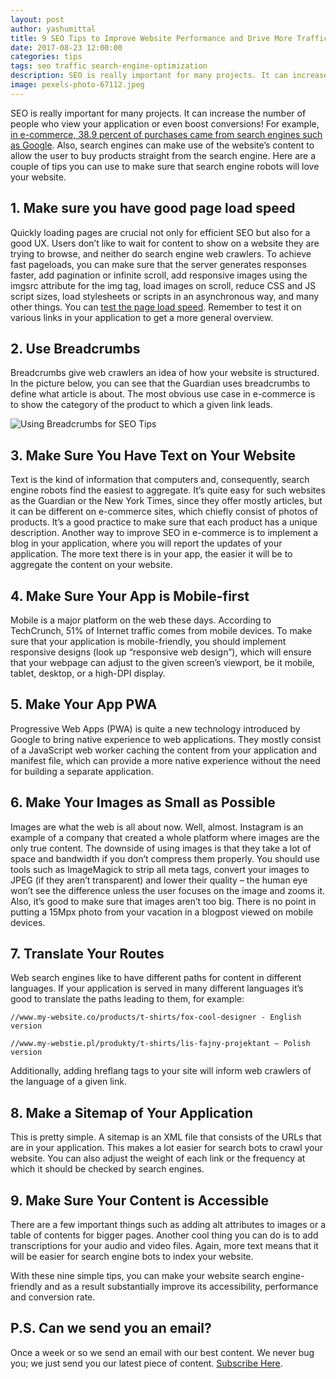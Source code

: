 ```yaml
---
layout: post
author: yashumittal
title: 9 SEO Tips to Improve Website Performance and Drive More Traffic
date: 2017-08-23 12:00:00
categories: tips
tags: seo traffic search-engine-optimization
description: SEO is really important for many projects. It can increase the number of people who view your application or even boost conversions allowing the user to buy products straight from the search engine.
image: pexels-photo-67112.jpeg
---
```


SEO is really important for many projects. It can increase the number of people who view your application or even boost conversions! For example, [in e-commerce, 38.9 percent of purchases came from search engines such as Google](//www.businessinsider.com/most-online-shoppers-are-using-search-engines-before-they-buy-2016-4?IR=T). Also, search engines can make use of the website’s content to allow the user to buy products straight from the search engine. Here are a couple of tips you can use to make sure that search engine robots will love your website.

## 1. Make sure you have good page load speed

Quickly loading pages are crucial not only for efficient SEO but also for a good UX. Users don’t like to wait for content to show on a website they are trying to browse, and neither do search engine web crawlers. To achieve fast pageloads, you can make sure that the server generates responses faster, add pagination or infinite scroll, add responsive images using the imgsrc attribute for the img tag, load images on scroll, reduce CSS and JS script sizes, load stylesheets or scripts in an asynchronous way, and many other things. You can [test the page load speed](//developers.google.com/speed/pagespeed/insights/). Remember to test it on various links in your application to get a more general overview.

## 2. Use Breadcrumbs

Breadcrumbs give web crawlers an idea of how your website is structured. In the picture below, you can see that the Guardian uses breadcrumbs to define what article is about. The most obvious use case in e-commerce is to show the category of the product to which a given link leads.

![Using Breadcrumbs for SEO Tips](//blog.codecarrot.net/images/seotips.png)

## 3. Make Sure You Have Text on Your Website

Text is the kind of information that computers and, consequently, search engine robots find the easiest to aggregate. It’s quite easy for such websites as the Guardian or the New York Times, since they offer mostly articles, but it can be different on e-commerce sites, which chiefly consist of photos of products. It’s a good practice to make sure that each product has a unique description. Another way to improve SEO in e-commerce is to implement a blog in your application, where you will report the updates of your application. The more text there is in your app, the easier it will be to aggregate the content on your website.

## 4. Make Sure Your App is Mobile-first

Mobile is a major platform on the web these days. According to TechCrunch, 51% of Internet traffic comes from mobile devices. To make sure that your application is mobile-friendly, you should implement responsive designs (look up “responsive web design”), which will ensure that your webpage can adjust to the given screen’s viewport, be it mobile, tablet, desktop, or a high-DPI display.

## 5. Make Your App PWA

Progressive Web Apps (PWA) is quite a new technology introduced by Google to bring native experience to web applications. They mostly consist of a JavaScript web worker caching the content from your application and manifest file, which can provide a more native experience without the need for building a separate application.

## 6. Make Your Images as Small as Possible

Images are what the web is all about now. Well, almost. Instagram is an example of a company that created a whole platform where images are the only true content. The downside of using images is that they take a lot of space and bandwidth if you don’t compress them properly. You should use tools such as ImageMagick to strip all meta tags, convert your images to JPEG (if they aren’t transparent) and lower their quality – the human eye won’t see the difference unless the user focuses on the image and zooms it. Also, it’s good to make sure that images aren’t too big. There is no point in putting a 15Mpx photo from your vacation in a blogpost viewed on mobile devices.

## 7. Translate Your Routes

Web search engines like to have different paths for content in different languages. If your application is served in many different languages it’s good to translate the paths leading to them, for example:

```
//www.my-website.co/products/t-shirts/fox-cool-designer - English version

//www.my-webstie.pl/produkty/t-shirts/lis-fajny-projektant – Polish version
```

Additionally, adding hreflang tags to your site will inform web crawlers of the language of a given link.

## 8. Make a Sitemap of Your Application

This is pretty simple. A sitemap is an XML file that consists of the URLs that are in your application. This makes a lot easier for search bots to crawl your website. You can also adjust the weight of each link or the frequency at which it should be checked by search engines.

## 9. Make Sure Your Content is Accessible

There are a few important things such as adding alt attributes to images or a table of contents for bigger pages. Another cool thing you can do is to add transcriptions for your audio and video files. Again, more text means that it will be easier for search engine bots to index your website.

With these nine simple tips, you can make your website search engine-friendly and as a result substantially improve its accessibility, performance and conversion rate.

## P.S. Can we send you an email?

Once a week or so we send an email with our best content. We never bug you; we just send you our latest piece of content. [Subscribe Here](#subscribe).
